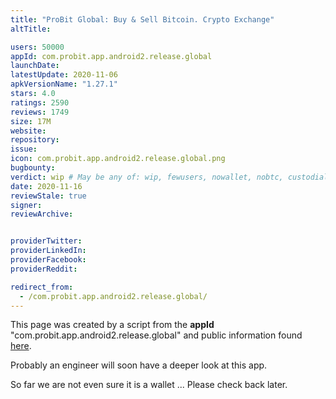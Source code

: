 ```yaml
---
title: "ProBit Global: Buy & Sell Bitcoin. Crypto Exchange"
altTitle: 

users: 50000
appId: com.probit.app.android2.release.global
launchDate: 
latestUpdate: 2020-11-06
apkVersionName: "1.27.1"
stars: 4.0
ratings: 2590
reviews: 1749
size: 17M
website: 
repository: 
issue: 
icon: com.probit.app.android2.release.global.png
bugbounty: 
verdict: wip # May be any of: wip, fewusers, nowallet, nobtc, custodial, nosource, nonverifiable, reproducible, bounty, defunct
date: 2020-11-16
reviewStale: true
signer: 
reviewArchive:


providerTwitter: 
providerLinkedIn: 
providerFacebook: 
providerReddit: 

redirect_from:
  - /com.probit.app.android2.release.global/
---
```



This page was created by a script from the **appId** "com.probit.app.android2.release.global" and public
information found
[here](https://play.google.com/store/apps/details?id=com.probit.app.android2.release.global).

Probably an engineer will soon have a deeper look at this app.

So far we are not even sure it is a wallet ... Please check back later.